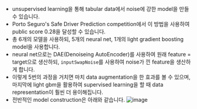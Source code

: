 - unsupervised learning을 통해 tabular data에서 noise에 강한 model을 만들 수 있습니다. 
- Porto Seguro's Safe Driver Prediction competition에서 이 방법을 사용하여 public score 0.28을 달성할 수 있습니다. 
- 총 6개의 모델을 사용하되, 5개의 neural net, 1개의 light gradient boosting model을 사용합니다. 
- neural net으로는 DAE(Denoiseing AutoEncoder)를 사용하여 원래 feature = target으로 생산하되, `inputSwapNoise`를 사용하여 noise가 낀 feature을 생산하게 합니다.
- 이렇게 5번의 과정을 거치면 마치 data augmentation을 한 효과를 볼 수 있으며, 마지막에 light gbm을 활용하여 supervised learning을 할 때 data representation이 훨씬 더 용이해집니다.
- 전반적인 model construction은 아래와 같습니다. 
![image](https://user-images.githubusercontent.com/49298791/90319425-fcdf9b80-df72-11ea-8c23-cc7dea357707.png)
